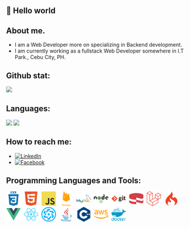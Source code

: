 ## 👋 Hello world 

## About me.
* I am a Web Developer more on specializing in Backend development.
* I am currently working as a fullstack Web Developer somewhere in I.T Park., Cebu City, PH.

## Github stat:

![](https://github-readme-stats.vercel.app/api?username=fdc-eduards&show_icons=true&theme=dracula&hide_border=true&show_icons=true&count_private=true&line_height=27)

## Languages:

![](https://github-readme-stats.vercel.app/api/top-langs/?username=fdc-eduards&layout=compact&show_icons=true&theme=dracula)
![](https://github-readme-stats.vercel.app/api/top-langs/?username=tydus016&layout=compact&show_icons=true&theme=dracula)

## How to reach me:
* <a href="https://www.linkedin.com/in/eduardo-omega-jr-116b7520b/" target="_blank"><img src="https://img.shields.io/badge/LinkedIn-%230077B5.svg?&style=flat-square&logo=linkedin&logoColor=white" alt="LinkedIn"></a>
* <a href="https://www.facebook.com/tydus016/" target="_blank"><img width="20" height="20" src="https://upload.wikimedia.org/wikipedia/commons/thumb/b/b8/2021_Facebook_icon.svg/2048px-2021_Facebook_icon.svg.png" alt="Facebook"></a>

## Programming Languages and Tools:
<div>
  <img src="https://github.com/devicons/devicon/blob/master/icons/css3/css3-plain-wordmark.svg"  title="CSS3" alt="CSS" width="40" height="40"/>&nbsp;
  <img src="https://github.com/devicons/devicon/blob/master/icons/html5/html5-original.svg" title="HTML5" alt="HTML" width="40" height="40"/>&nbsp;
  <img src="https://github.com/devicons/devicon/blob/master/icons/javascript/javascript-original.svg" title="JavaScript" alt="JavaScript" width="40" height="40"/>&nbsp;
  <img src="https://github.com/devicons/devicon/blob/master/icons/firebase/firebase-plain-wordmark.svg" title="Firebase" alt="Firebase" width="40" height="40"/>&nbsp;
  <img src="https://github.com/devicons/devicon/blob/master/icons/mysql/mysql-original-wordmark.svg" title="MySQL"  alt="MySQL" width="40" height="40"/>&nbsp;
  <img src="https://github.com/devicons/devicon/blob/master/icons/nodejs/nodejs-original-wordmark.svg" title="NodeJS" alt="NodeJS" width="40" height="40"/>&nbsp;
  <img src="https://github.com/devicons/devicon/blob/master/icons/git/git-original-wordmark.svg" title="Git" **alt="Git" width="40" height="40"/>&nbsp;
  <img src="https://github.com/devicons/devicon/blob/master/icons/cakephp/cakephp-original.svg" title="CakePHP" **alt="CakePHP" width="40" height="40"/>&nbsp;
  <img src="https://github.com/devicons/devicon/blob/master/icons/laravel/laravel-original.svg" title="Laravel" **alt="Laravel" width="40" height="40"/>&nbsp;
  <img src="https://github.com/devicons/devicon/blob/master/icons/codeigniter/codeigniter-plain.svg" title="Codeigniter 3" **alt="Codeigniter 3" width="40" height="40"/>&nbsp;
  <img src="https://github.com/devicons/devicon/blob/master/icons/vuejs/vuejs-original.svg" title="vueJS" **alt="vueJS" width="40" height="40"/>&nbsp;
  <img src="https://github.com/devicons/devicon/blob/master/icons/react/react-original.svg" title="reactJS" **alt="reactJS" width="40" height="40"/>&nbsp;
  <img src="https://github.com/devicons/devicon/blob/master/icons/quasar/quasar-plain.svg" title="quasarVueJS" **alt="quasarVueJS" width="40" height="40"/>&nbsp;
  <img src="https://github.com/devicons/devicon/blob/master/icons/java/java-original.svg" title="java" **alt="java" width="40" height="40"/>&nbsp;
  <img src="https://github.com/devicons/devicon/blob/master/icons/cplusplus/cplusplus-plain.svg" title="C++" **alt="C++" width="40" height="40"/>&nbsp;
  <img src="https://github.com/devicons/devicon/blob/master/icons/amazonwebservices/amazonwebservices-plain-wordmark.svg" title="aws" **alt="aws" width="40" height="40"/>&nbsp;
  <img src="https://github.com/devicons/devicon/blob/master/icons/docker/docker-plain-wordmark.svg" title="Docker" **alt="Docker" width="40" height="40"/>&nbsp;
</div>
